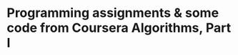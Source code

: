 Programming assignments & some code from Coursera Algorithms, Part I
====================================================================
